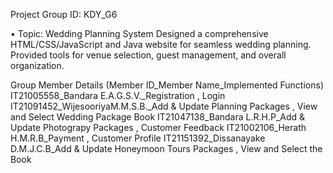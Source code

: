 Project Group ID: KDY_G6

• Topic: Wedding Planning System
    Designed a comprehensive HTML/CSS/JavaScript and Java website for seamless wedding planning. 
    Provided tools for venue selection, guest management, and overall organization.
    
Group Member Details (Member ID_Member Name_Implemented Functions)
    IT21005558_Bandara E.A.G.S.V._Registration , Login 
    IT21091452_WijesooriyaM.M.S.B._Add & Update Planning Packages , View and Select  Wedding Package Book
    IT21047138_Bandara L.R.H.P_Add & Update Photograpy Packages , Customer Feedback 
    IT21002106_Herath H.M.R.B_Payment , Customer Profile 
    IT21151392_Dissanayake D.M.J.C.B_Add & Update Honeymoon Tours Packages , View and Select the Book
